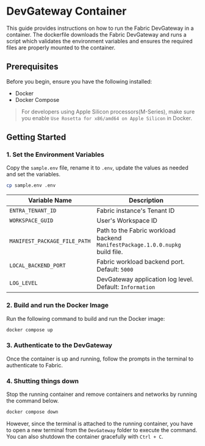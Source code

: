 # DevGateway Container

This guide provides instructions on how to run the Fabric DevGateway in a container.
The dockerfile downloads the Fabric DevGateway and runs a script which validates the environment variables and ensures the required files are properly mounted to the container.

## Prerequisites

Before you begin, ensure you have the following installed:

- Docker
- Docker Compose

>For developers using Apple Silicon processors(M-Series), make sure you enable `Use Rosetta for x86/amd64 on Apple Silicon` in Docker.

## Getting Started

### 1. Set the Environment Variables

Copy the `sample.env` file, rename it to `.env`, update the values as needed and set the variables.

```bash
cp sample.env .env
```

| Variable Name              | Description                                                                 |
|----------------------------|-----------------------------------------------------------------------------|
| `ENTRA_TENANT_ID`          | Fabric instance's Tenant ID                                                 | 
| `WORKSPACE_GUID`            | User's Workspace ID                                                        | 
| `MANIFEST_PACKAGE_FILE_PATH` | Path to the Fabric workload backend `ManifestPackage.1.0.0.nupkg` build file.   | 
| `LOCAL_BACKEND_PORT` | Fabric workload backend port. Default: `5000`   |
| `LOG_LEVEL`                | DevGateway application log level. Default: `Information`                   |

### 2. Build and run the Docker Image

Run the following command to build and run the Docker image:

```sh
docker compose up
```

### 3. Authenticate to the DevGateway

Once the container is up and running, follow the prompts in the terminal to authenticate to Fabric.

### 4. Shutting things down

Stop the running container and remove containers and networks by running the command below.

```bash
docker compose down
```
However, since the terminal is attached to the running container, you have to open a new terminal from the `DevGateway` folder to execute the command. You can also shutdown the container gracefully with `Ctrl + C`.